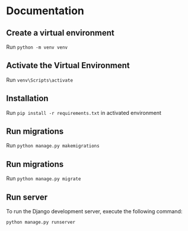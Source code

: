# Documentation

## Create a virtual environment

Run `python -m venv venv` 

## Activate the Virtual Environment
 
Run `venv\Scripts\activate`

## Installation

Run `pip install -r requirements.txt` in activated environment

## Run migrations

Run `python manage.py makemigrations`


## Run migrations

Run `python manage.py migrate`

## Run server
To run the Django development server, execute the following command:

`python manage.py runserver` 


